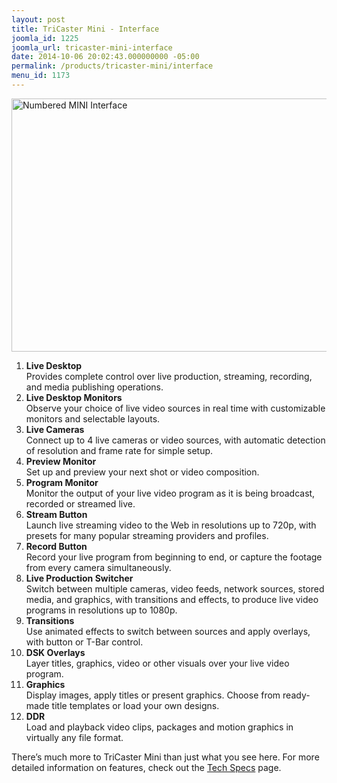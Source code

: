 ```yaml
---
layout: post
title: TriCaster Mini - Interface
joomla_id: 1225
joomla_url: tricaster-mini-interface
date: 2014-10-06 20:02:43.000000000 -05:00
permalink: /products/tricaster-mini/interface
menu_id: 1173
---
```

<p><img src="{{"images/pro-line/TriCaster-Mini/Numbered_MINI_Interface.png" | cdn }}" alt="Numbered MINI Interface" width="720" height="405" />
</p>
<ol>
	<li><strong>Live Desktop</strong><br />Provides complete control over live production, streaming, recording, and media publishing operations.</li>
	<li><strong>Live Desktop Monitors</strong><br /> Observe your choice of live video sources in real time with customizable monitors and selectable layouts.</li>
	<li><strong>Live Cameras</strong><br /> Connect up to 4 live cameras or video sources, with automatic detection of resolution and frame rate for simple setup.</li>
	<li><strong>P</strong><strong>review Monitor<br /> </strong>Set up and preview your next shot or video composition.<strong></strong></li>
	<li><strong>Program Monitor<br /> </strong>Monitor the output of your live video program as it is being broadcast, recorded or streamed live.<strong></strong></li>
	<li><strong>Stream Button</strong><br /> Launch live streaming video to the Web in resolutions up to 720p, with presets for many popular streaming providers and profiles.</li>
	<li><strong>Record Button</strong><br /> Record your live program from beginning to end, or capture the footage from every camera simultaneously.</li>
	<li><strong>Live Production Switcher</strong><br /> Switch between multiple cameras, video feeds, network sources, stored media, and graphics, with transitions and effects, to produce live video programs in resolutions up to 1080p.</li>
	<li><strong>Transitions<br /> </strong>Use animated effects to switch between sources and apply overlays, with button or T-Bar control. <strong></strong></li>
	<li><strong>DSK Overlays<br /> </strong>Layer titles, graphics, video or other visuals over your live video program.<strong></strong></li>
	<li><strong>Graphics</strong><br /> Display images, apply titles or present graphics. Choose from ready-made title templates or load your own designs.</li>
	<li><strong>DDR</strong><br /> Load and playback video clips, packages and motion graphics in virtually any file format.</li>
</ol>
<p>There’s much more to TriCaster Mini than just what you see here. For more detailed information on features, check out the <a href="index.php?option=com_content&amp;view=article&amp;id=1228&amp;Itemid=1174">Tech Specs</a> page.<strong></strong>
</p>

